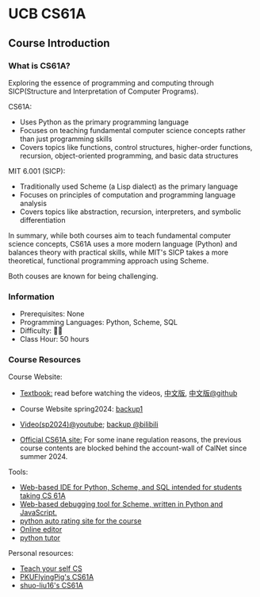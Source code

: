 # UCB CS61A

## Course Introduction

### What is CS61A?

Exploring the essence of programming and computing through SICP(Structure and Interpretation of Computer Programs).

CS61A:

- Uses Python as the primary programming language
- Focuses on teaching fundamental computer science concepts rather than just programming skills
- Covers topics like functions, control structures, higher-order functions, recursion, object-oriented programming, and basic data structures

MIT 6.001 (SICP):

- Traditionally used Scheme (a Lisp dialect) as the primary language
- Focuses on principles of computation and programming language analysis
- Covers topics like abstraction, recursion, interpreters, and symbolic differentiation

In summary, while both courses aim to teach fundamental computer science concepts, CS61A uses a more modern language (Python) and balances theory with practical skills, while MIT's SICP takes a more theoretical, functional programming approach using Scheme.

Both couses are known for being challenging.

### Information

- Prerequisites: None
- Programming Languages: Python, Scheme, SQL
- Difficulty: 🌟🌟
- Class Hour: 50 hours

### Course Resources

Course Website:

- [Textbook:](https://www.composingprograms.com/) read before watching the videos, [中文版](https://composingprograms.netlify.app/), [中文版@github](https://github.com/csfive/composing-programs-zh/blob/main/sicp/1/1.md)
- Course Website spring2024: [backup1](https://www.learncs.site/docs/curriculum-resource/cs61a)
- [Video(sp2024)@youtube](https://www.youtube.com/watch?v=gNv81_4X0uU); [backup @bilibili](https://www.bilibili.com/video/BV1wSTUeJEwK?p=1&vd_source=78a81bc0930f2323ef18a91bf693abfe)
  
- [Official CS61A site:](https://cs61a.org/resources/) For some inane regulation reasons, the previous course contents are blocked behind the account-wall of CalNet since summer 2024.

Tools:

- [Web-based IDE for Python, Scheme, and SQL intended for students taking CS 61A](https://github.com/Cal-CS-61A-Staff/61a-code)
- [Web-based debugging tool for Scheme, written in Python and JavaScript.](https://github.com/Cal-CS-61A-Staff/scheme_editor)
- [python auto rating site for the course](https://github.com/okpy/ok)
- [Online editor](https://code.cs61a.org/)
- [python tutor](https://pythontutor.com/cp/composingprograms.html#mode=edit)

Personal resources:

- [Teach your self CS](https://www.learncs.site/docs/curriculum-resource/cs61a)
- [PKUFlyingPig's CS61A](https://github.com/PKUFlyingPig/CS61A)
- [shuo-liu16's CS61A](https://github.com/shuo-liu16/CS61A)
